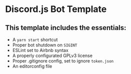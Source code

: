 # Discord.js Bot Template

## This template includes the essentials:
- A `yarn start` shortcut
- Proper bot shutdown on `SIGINT`
- ESLint set to Airbnb syntax
- A properly configurated GPLv3 license
- Proper .gitignore config, set to ignore `token.json`
- An editorconfig file
